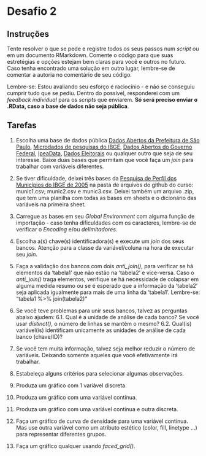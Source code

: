 Desafio 2
================

## Instruções

Tente resolver o que se pede e registre todos os seus passos num
*script* ou em um documento RMarkdown. Comente o código para que suas
estretégias e opções estejam bem claras para você e outros no futuro.
Caso tenha encontrado uma solução em outro lugar, lembre-se de comentar
a autoria no comentário de seu código.

Lembre-se: Estou avaliando seu esforço e raciocínio - e não se conseguiu
cumprir tudo que se pediu. Dentro do possível, responderei com um
*feedback individual* para os *scripts* que enviarem. **Só será preciso
enviar o .RData, caso a base de dados não seja pública**.

## Tarefas

1.  Escolha uma base de dados pública [Dados Abertos da Prefeitura de
    São Paulo](http://dados.prefeitura.sp.gov.br/), [Microdados de
    pesquisas do
    IBGE](https://www.ibge.gov.br/estatisticas/downloads-estatisticas.html),
    [Dados Abertos do Governo Federal](https://dados.gov.br/home),
    [IpeaData](https://www.ipea.gov.br/portal/), [Dados
    Eleitorais](https://dadosabertos.tse.jus.br/organization/tse-agel)
    ou qualquer outro que seja de seu interesse. Baixe duas bases que
    permitam que você faça um *join* para trabalhar com variáveis
    diferentes.

2.  Se tiver dificuldade, deixei três bases da [Pesquisa de Perfil dos
    Municípios do IBGE de 2005](../Data) na pasta de arquivos do github
    do curso: munic1.csv; munic2.csv e munic3.csv. Deixei também um
    arquivo .zip, que tem uma planilha com todas as bases em sheets e o
    dicionário das variáveis na primeira sheet.

3.  Carregue as bases em seu *Global Environment* com alguma função de
    importação - caso tenha dificuldades com os caracteres, lembre-se de
    verificar o *Encoding* e/ou *delimitadores*.

4.  Escolha a(s) chave(s) identificadora(s) e execute um *join* dos seus
    bancos. Atenção para a classe da variável/coluna na hora de executar
    seu *join*.

5.  Faça a validação dos bancos com dois *anti_join()*, para verificar
    se há elementos da ‘tabela1’ que não estão na ‘tabela2’ e
    vice-versa. Caso o *anti_join()* traga elementos, verifique se há
    necessidade de colapsar em alguma medida resumo ou se é esperado que
    a informação da ‘tabela2’ seja aplicada igualmente para mais de uma
    linha da ‘tabela1’. Lembre-se: “tabela1 %\>% join(tabela2)”

6.  Se você teve problemas para unir seus bancos, talvez as perguntas
    abaixo ajudem: 6.1. Qual é a unidade de análise de cada banco? Se
    você usar *distinct()*, o número de linhas se mantêm o mesmo? 6.2.
    Qual(is) variável(is) identificam unicamente as unidades de análise
    de cada banco (chave/ID)?

7.  Se você tem muita informação, talvez seja melhor reduzir o número de
    variáveis. Deixando somente aqueles que você efetivamente irá
    trabalhar.

8.  Estabeleça alguns critérios para selecionar algumas observações.

9.  Produza um gráfico com 1 variável discreta.

10. Produza um gráfico com uma variável contínua.

11. Produza um gráfico com uma variável contínua e outra discreta.

12. Faça um gráfico de curva de densidade para uma variável contínua.
    Mas use outra variável como um atributo estético (color, fill,
    linetype …) para representar diferentes grupos.

13. Faça um gráfico qualquer usando *faced_grid()*.
